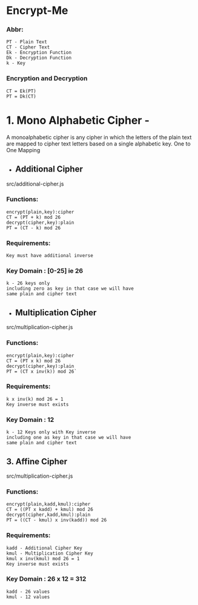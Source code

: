 # Encrypt-Me

### Abbr:

```
PT - Plain Text
CT - Cipher Text
Ek - Encryption Function
Dk - Decryption Function
k - Key
```

### Encryption and Decryption

```
CT = Ek(PT)
PT = Dk(CT)
```

# 1.  Mono Alphabetic Cipher -

A monoalphabetic cipher is any cipher in which the letters of the plain text are mapped to cipher text letters based on a single alphabetic key.
One to One Mapping

+ ##  Additional Cipher

src/additional-cipher.js

### Functions:

    encrypt(plain,key):cipher
    CT = (PT + k) mod 26
    decrypt(cipher,key):plain
    PT = (CT - k) mod 26

### Requirements:

    Key must have additional inverse

### Key Domain : [0-25] ie 26

    k - 26 keys only
    including zero as key in that case we will have
    same plain and cipher text

+ ## Multiplication Cipher

src/multiplication-cipher.js

### Functions:

    encrypt(plain,key):cipher
    CT = (PT x k) mod 26
    decrypt(cipher,key):plain
    PT = (CT x inv(k)) mod 26`

### Requirements:

    k x inv(k) mod 26 = 1
    Key inverse must exists

### Key Domain : 12

    k - 12 Keys only with Key inverse
    including one as key in that case we will have
    same plain and cipher text

## 3. Affine Cipher

src/multiplication-cipher.js

### Functions:

    encrypt(plain,kadd,kmul):cipher
    CT = ((PT x kadd) + kmul) mod 26
    decrypt(cipher,kadd,kmul):plain
    PT = ((CT - kmul) x inv(kadd)) mod 26

### Requirements:

    kadd - Additional Cipher Key
    kmul - Multiplication Cipher Key
    kmul x inv(kmul) mod 26 = 1
    Key inverse must exists

### Key Domain : 26 x 12 = 312

    kadd - 26 values
    kmul - 12 values